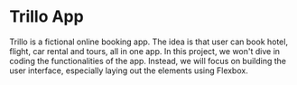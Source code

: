 # Trillo App

Trillo is a fictional online booking app. The idea is that user can book hotel, flight, car rental and tours, all in one app. In this project, we won't dive in coding the functionalities of the app. Instead, we will focus on building the user interface, especially laying out the elements using Flexbox.
